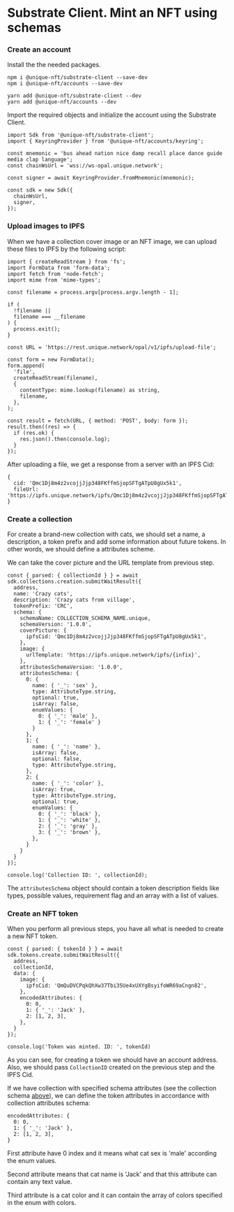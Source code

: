 # Substrate Client. Mint an NFT using schemas

### Create an account

Install the the needed packages.

<CodeGroup>
  <CodeGroupItem title="NPM" active>

```bash:no-line-numbers
npm i @unique-nft/substrate-client --save-dev
npm i @unique-nft/accounts --save-dev
```

  </CodeGroupItem>
  <CodeGroupItem title="YARN">

```bash:no-line-numbers
yarn add @unique-nft/substrate-client --dev
yarn add @unique-nft/accounts --dev
```

  </CodeGroupItem>
</CodeGroup>


Import the required objects and initialize the account using the Substrate Client.

```typescript:no-line-numbers
import Sdk from '@unique-nft/substrate-client';
import { KeyringProvider } from '@unique-nft/accounts/keyring';

const mnemonic = 'bus ahead nation nice damp recall place dance guide media clap language';
const chainWsUrl = 'wss://ws-opal.unique.network';

const signer = await KeyringProvider.fromMnemonic(mnemonic);

const sdk = new Sdk({
  chainWsUrl,
  signer,
});
```

### Upload images to IPFS

When we have a collection cover image or an NFT image, we can upload these files to IPFS by the following script:

```typescript:no-line-numbers
import { createReadStream } from 'fs';
import FormData from 'form-data';
import fetch from 'node-fetch';
import mime from 'mime-types';

const filename = process.argv[process.argv.length - 1];

if (
  !filename ||
  filename === __filename
) {
  process.exit();
}

const URL = 'https://rest.unique.network/opal/v1/ipfs/upload-file';

const form = new FormData();
form.append(
  'file',
  createReadStream(filename),
  {
    contentType: mime.lookup(filename) as string,
    filename,
  },
);

const result = fetch(URL, { method: 'POST', body: form });
result.then((res) => {
  if (res.ok) {
    res.json().then(console.log);
  }
});
```

After uploading a file, we get a response from a server with an IPFS Cid:

```json:no-line-numbers
{
  cid: 'Qmc1Dj8m4z2vcojjJjp348FKffmSjopSFTgATpU8gUx5k1',
  fileUrl: 'https://ipfs.unique.network/ipfs/Qmc1Dj8m4z2vcojjJjp348FKffmSjopSFTgATpU8gUx5k1'
}
```

### Create a collection

For create a brand-new collection with cats, we should set a name, a description, a token prefix and add some information about future tokens. In other words, we should define a attributes scheme.

We can take the cover picture and the URL template from previous step.

```typescript:no-line-numbers
const { parsed: { collectionId } } = await sdk.collections.creation.submitWaitResult({
  address,
  name: 'Crazy cats',
  description: 'Crazy cats from village',
  tokenPrefix: 'CRC',
  schema: {
    schemaName: COLLECTION_SCHEMA_NAME.unique,
    schemaVersion: '1.0.0',
    coverPicture: {
      ipfsCid: 'Qmc1Dj8m4z2vcojjJjp348FKffmSjopSFTgATpU8gUx5k1',
    },
    image: {
      urlTemplate: 'https://ipfs.unique.network/ipfs/{infix}',
    },
    attributesSchemaVersion: '1.0.0',
    attributesSchema: {
      0: {
        name: { '_': 'sex' },
        type: AttributeType.string,
        optional: true,
        isArray: false,
        enumValues: {
          0: { '_': 'male' },
          1: { '_': 'female' }
        }
      },
      1: {
        name: { '_': 'name' },
        isArray: false,
        optional: false,
        type: AttributeType.string,
      },
      2: {
        name: { '_': 'color' },
        isArray: true,
        type: AttributeType.string,
        optional: true,
        enumValues: {
          0: { '_': 'black' },
          1: { '_': 'white' },
          2: { '_': 'gray' },
          3: { '_': 'brown' },
        },
      }
    }
  }
});

console.log('Collection ID: ', collectionId);
```

The `attributesSchema` object should contain a token description fields like types, possible values, requirement flag and an array with a list of values.

### Create an NFT token

When you perform all previous steps, you have all what is needed to create a new NFT token.

```typescript:no-line-numbers
const { parsed: { tokenId } } = await sdk.tokens.create.submitWaitResult({
  address,
  collectionId,
  data: {
    image: {
      ipfsCid: 'QmQuDVCPqkQhXw37Tbi35Ue4xUXYgBsyifoWR69aCngn82',
    },
    encodedAttributes: {
      0: 0,
      1: { '_': 'Jack' },
      2: [1, 2, 3],
    },
  }
});

console.log('Token was minted. ID: ', tokenId)
```

As you can see, for creating a token we should have an account address. Also, we should pass `CollectionID` created on the previous step and the IPFS Cid. 

If we have collection with specified schema attributes (see the collection schema [above](#create-a-collection)), we can define the token attributes in accordance with collection attributes schema:

```typescript:no-line-numbers
encodedAttributes: {
  0: 0,
  1: { '_': 'Jack' },
  2: [1, 2, 3],
}
```

First attribute have 0 index and it means what cat sex is 'male' according the enum values.

Second attribute means that cat name is 'Jack' and that this attribute can contain any text value.

Third attribute is a cat color and it can contain the array of colors specified in the enum with colors.